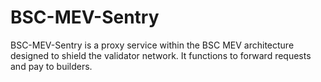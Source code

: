 # BSC-MEV-Sentry

BSC-MEV-Sentry is a proxy service within the BSC MEV architecture designed to shield the validator network.
It functions to forward requests and pay to builders.
